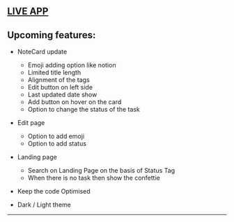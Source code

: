 ## [LIVE APP](https://react-note-taking-app-with-ts.vercel.app/)

## Upcoming features:
  
- NoteCard update
  
  - Emoji adding option like notion 
  - Limited title length
  - Alignment of the tags
  - Edit button on left side
  - Last updated date show
  - Add button on hover on the card 
  - Option to change the status of the task
  
- Edit page
  - Option to add emoji
  - Option to add status

- Landing page
  - Search on Landing Page on the basis of Status Tag
  - When there is no task then show the confettie

- Keep the code Optimised
- Dark / Light theme
---


